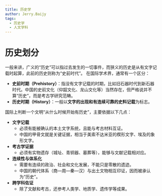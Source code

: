 ```yaml
---
title: 历史学
author: Jerry.Baijy
tags:
  - 历史学
  - 人文学科
---
```


# 历史划分

一般来讲，广义的“历史”可以指过去发生的一切事件，而狭义的历史是从有文字记载时起算，此前的历史则称为“史前时代”。 在国际学术界，通常有一个区分：

- **史前时期（Prehistory）**：指没有文字记载的时期，比如旧石器时代到新石器时代。中国的史前文化（仰韶文化、龙山文化等）当然存在，但严格说并不算“历史”，而是考古学研究范畴。
- **历史时期（History）**：一般以**文字的出现和有连续可靠的史料记载**为标志。

国际上判断一个文明“从什么时候开始有历史”，主要依据以下几点：

- **文字记载**
    - 必须有能被确认的本土文字系统，且能与考古材料互证。
    - 中国的甲骨文就是关键证据，相当于美索不达米亚的楔形文字、埃及的象形文字。
- **考古学证据**
    - 必须有实物遗存（城址、青铜器、墓葬等），能够与文献记载相对应。
- **连续性与体系化**
    - 需要有连续的政治、社会和文化发展，不能只是零散的遗迹。
    - 中国的朝代体系（商—周—秦—汉）与出土文物相互印证，因而被承认为“历史”。
- **跨学科佐证**
    - 除了文献和考古，还参考人类学、地质学、遗传学等成果。
